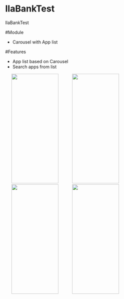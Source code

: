 # IlaBankTest
IlaBankTest

#Module
- Carousel with App list

#Features
- App list based on Carousel
- Search apps from list

<p>
      <img src="https://user-images.githubusercontent.com/123372556/219385928-c545979c-efcb-463c-aa7a-6094afa50bcc.png" width=150 height=350 hspace="20">
      <img src="https://user-images.githubusercontent.com/123372556/219385966-3e297b86-7370-4260-8530-6df5a836b604.png" width=150 height=350 hspace="20">
      <img src="https://user-images.githubusercontent.com/123372556/219385976-a7923a89-8bf9-402e-a577-f6063cb91f33.png" width=150 height=350 hspace="20">
      <img src="https://user-images.githubusercontent.com/123372556/219385979-33bdb817-8e82-4a3d-9ae4-8c5332209c93.png" width=150 height=350 hspace="20">
</p>
